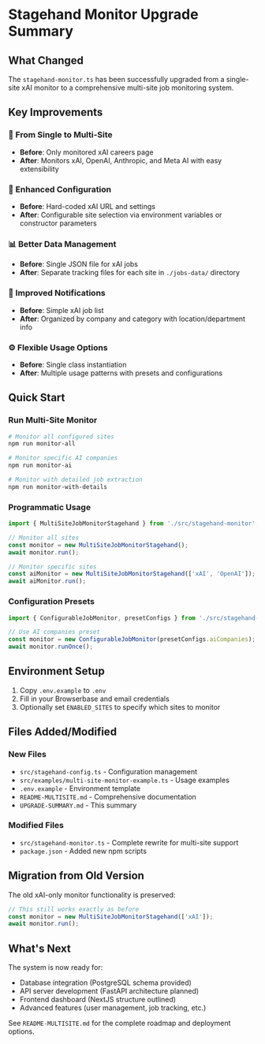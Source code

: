 # Stagehand Monitor Upgrade Summary

## What Changed

The `stagehand-monitor.ts` has been successfully upgraded from a single-site xAI monitor to a comprehensive multi-site job monitoring system.

## Key Improvements

### 🔄 From Single to Multi-Site
- **Before**: Only monitored xAI careers page
- **After**: Monitors xAI, OpenAI, Anthropic, and Meta AI with easy extensibility

### 🎯 Enhanced Configuration
- **Before**: Hard-coded xAI URL and settings
- **After**: Configurable site selection via environment variables or constructor parameters

### 📊 Better Data Management
- **Before**: Single JSON file for xAI jobs
- **After**: Separate tracking files for each site in `./jobs-data/` directory

### 📧 Improved Notifications
- **Before**: Simple xAI job list
- **After**: Organized by company and category with location/department info

### ⚙️ Flexible Usage Options
- **Before**: Single class instantiation
- **After**: Multiple usage patterns with presets and configurations

## Quick Start

### Run Multi-Site Monitor
```bash
# Monitor all configured sites
npm run monitor-all

# Monitor specific AI companies
npm run monitor-ai

# Monitor with detailed job extraction
npm run monitor-with-details
```

### Programmatic Usage
```typescript
import { MultiSiteJobMonitorStagehand } from './src/stagehand-monitor';

// Monitor all sites
const monitor = new MultiSiteJobMonitorStagehand();
await monitor.run();

// Monitor specific sites
const aiMonitor = new MultiSiteJobMonitorStagehand(['xAI', 'OpenAI']);
await aiMonitor.run();
```

### Configuration Presets
```typescript
import { ConfigurableJobMonitor, presetConfigs } from './src/stagehand-config';

// Use AI companies preset
const monitor = new ConfigurableJobMonitor(presetConfigs.aiCompanies);
await monitor.runOnce();
```

## Environment Setup

1. Copy `.env.example` to `.env`
2. Fill in your Browserbase and email credentials
3. Optionally set `ENABLED_SITES` to specify which sites to monitor

## Files Added/Modified

### New Files
- `src/stagehand-config.ts` - Configuration management
- `src/examples/multi-site-monitor-example.ts` - Usage examples  
- `.env.example` - Environment template
- `README-MULTISITE.md` - Comprehensive documentation
- `UPGRADE-SUMMARY.md` - This summary

### Modified Files
- `src/stagehand-monitor.ts` - Complete rewrite for multi-site support
- `package.json` - Added new npm scripts

## Migration from Old Version

The old xAI-only monitor functionality is preserved:
```typescript
// This still works exactly as before
const monitor = new MultiSiteJobMonitorStagehand(['xAI']);
await monitor.run();
```

## What's Next

The system is now ready for:
- Database integration (PostgreSQL schema provided)
- API server development (FastAPI architecture planned)
- Frontend dashboard (NextJS structure outlined)
- Advanced features (user management, job tracking, etc.)

See `README-MULTISITE.md` for the complete roadmap and deployment options.

